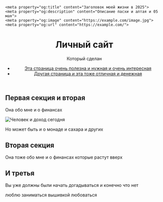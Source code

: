 <!DOCTYPE html>
<html lang="ru">
  <head>
    <meta charset="utf-8">
    <meta name="viewport" content="width=device-width, initial-scale=1.0">
    <title>Отличный день уже 05 мая</title>
    <link rel="stylesheet" href="./styles/style.css">

    <meta property="og:title" content="Заголовок моей жизни в 2025">
    <meta property="og:description" content="Описание пасхи и алтая и 05 мая">
    <meta property="og:image" content="https://example.com/image.jpg">
    <meta property="og:url" content="https://example.com/">
  </head>
  <body>
    <header>
      <h1>Личный сайт</h1>
      <p>Который сделан</p>
      <nav>
        <ul>
          <li><a href="index.html">Эта страница очень полезна и нужная и очень интересная</a></li>
          <li><a href="catalog.html">Другая страница и эта тоже отличная и денежная</a></li>
        </ul>
      </nav>
    </header>
    <main>
      <article>
        <section>
          <h2>Первая секция и вторая</h2>
          <p>Она обо мне и о финансах</p>
          <img src="images/image.png" alt="Человек и доход сегодня">
          <p>Но может быть и о монаде и сахара и других</p>
        </section>
        <section>
          <h2>Вторая секция</h2>
          <p>Она тоже обо мне и о финансах
          которые растут вверх</p>
        </section>
        <section>
          <h2>И третья</h2>
          <p>Вы уже должны были начать догадываться и конечно что нет</p>
        </section>
      </article>
    </main>
    <footer>
      <p>люблю заниматься вышивкой любоваться</p>
    </footer>
    <!-- сюда можно подключить jquery <script src="scripts/app.js" defer></script> -->
  </body>
</html>
